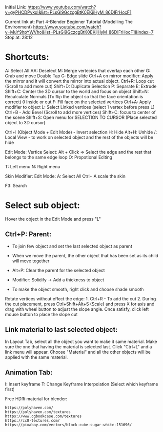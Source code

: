Initial Link:
https://www.youtube.com/watch?v=gyPHCDPvkoI&list=PLsGl9GczcgBtK0EKjiHyM_86DIFrHocF1

Current link at:
Part 4-Blender Beginner Tutorial (Modelling The Environment)
https://www.youtube.com/watch?v=MuY9hpYWVho&list=PLsGl9GczcgBtK0EKjiHyM_86DIFrHocF1&index=7
Stop at: 28:12

# Shortcuts:

A: Select All
AA: Deselect
M: Merge vertecies that overlap each other
G: Grab and move
Double Tap G: Edge slide
Ctrl+A on mirror modifier: Apply the mirror and it will convert the mirror into actual object.
Ctrl+R: Loop cut (Scroll to add more cut)
Shift+D: Duplicate Selection
P: Separate
E: Extrude
Shift+C: Center the 3D cursor to the world and focus on object
Shift+N: Recalculate Normals (To flip the object so that the face orientation is correct) 0 Inside or out
F: Fill face on the selected vertices
Ctrl+A: Apply modifier to object
L: Select Linked vertices (select 1 vertex before press L)
Ctrl+B - Add Bevel (Scroll to add more vertices)
Shift+C: focus to center of the scene
Shift+S: Open menu for SELECTION TO CURSOR (Place selected object to 3D cursor)

Ctrl+I (Object Mode + Edit Mode) - Invert selection
H: Hide
Alt+H: Unhide
/: Local View - to work on selected object and the rest of the objects will be hide

Edit Mode:
Vertice Select: Alt + Click => Select the edge and the rest that belongs to the same edge loop
O: Propotional Editing

T: Left menu
N: Right menu

Skin Modifier:
Edit Mode:
A: Select All
Ctrl+ A scale the skin

F3: Search

# Select sub object:

Hover the object in the Edit Mode and press "L"

## Ctrl+P: Parent:

- To join few object and set the last selected object as parent
- When we move the parent, the other object that has been set as its child will move together
- Alt+P: Clear the parent for the selected object

- Modifier: Solidify -> Add a thickness to object
- To make the object smooth, right click and choose shade smooth

Rotate vertices without effect the edge: 1. Ctrl+R - To add the cut 2. During the cut placement, press Ctrl+Shift+Alt+S (Scale) and press X for axis and drag with wheel button to adjust the slope angle. Once satisfy, click left mouse button to place the slope cut

## Link material to last selected object:

In Layout Tab, select all the object you want to make it same material. Make sure the one that having the material is selected last. Click "Ctrl+L" and a link menu will appear. Choose "Material" and all the other objects will be applied with the same material.

## Animation Tab:

I: Insert keyframe
T: Change Keyframe Interpolation (Select which keyframe first)

Free HDRi material for blender:

    https://polyhaven.com/
    https://polyhaven.com/textures
    https://www.cgbookcase.com/textures
    https://cc0-textures.com/
    https://pixabay.com/vectors/block-cube-sugar-white-151696/
